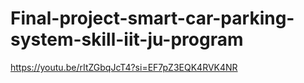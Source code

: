 # Final-project-smart-car-parking-system-skill-iit-ju-program

https://youtu.be/rItZGbqJcT4?si=EF7pZ3EQK4RVK4NR
